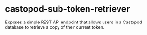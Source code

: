 # castopod-sub-token-retriever

Exposes a simple REST API endpoint that allows users in a Castopod database to retrieve a copy of their current token.
